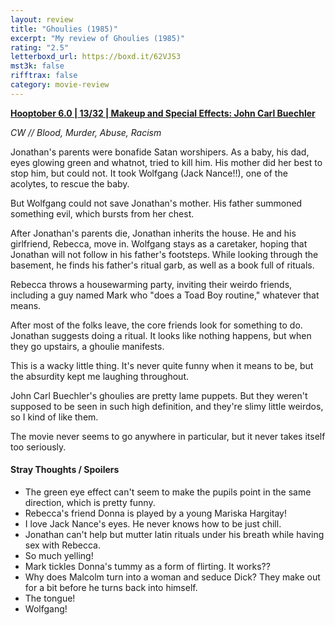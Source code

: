 ```yaml
---
layout: review
title: "Ghoulies (1985)"
excerpt: "My review of Ghoulies (1985)"
rating: "2.5"
letterboxd_url: https://boxd.it/62VJS3
mst3k: false
rifftrax: false
category: movie-review
---
```


<b><a href="https://boxd.it/pPVYg/detail" title="Hooptober 6.0 | 13/32 | Makeup and Special Effects: John Carl Buechler" target="_blank" rel="noopener">Hooptober 6.0 | 13/32 | Makeup and Special Effects: John Carl Buechler</a></b>

<i>CW // Blood, Murder, Abuse, Racism</i>

Jonathan's parents were bonafide Satan worshipers. As a baby, his dad, eyes glowing green and whatnot, tried to kill him. His mother did her best to stop him, but could not. It took Wolfgang (Jack Nance!!), one of the acolytes, to rescue the baby.

But Wolfgang could not save Jonathan's mother. His father summoned something evil, which bursts from her chest.

After Jonathan's parents die, Jonathan inherits the house. He and his girlfriend, Rebecca, move in. Wolfgang stays as a caretaker, hoping that Jonathan will not follow in his father's footsteps. While looking through the basement, he finds his father's ritual garb, as well as a book full of rituals.

Rebecca throws a housewarming party, inviting their weirdo friends, including a guy named Mark who "does a Toad Boy routine," whatever that means.

After most of the folks leave, the core friends look for something to do. Jonathan suggests doing a ritual. It looks like nothing happens, but when they go upstairs, a ghoulie manifests.

This is a wacky little thing. It's never quite funny when it means to be, but the absurdity kept me laughing throughout.

John Carl Buechler's ghoulies are pretty lame puppets. But they weren't supposed to be seen in such high definition, and they're slimy little weirdos, so I kind of like them.

The movie never seems to go anywhere in particular, but it never takes itself too seriously.

#### Stray Thoughts / Spoilers

- The green eye effect can't seem to make the pupils point in the same direction, which is pretty funny.
- Rebecca's friend Donna is played by a young Mariska Hargitay!
- I love Jack Nance's eyes. He never knows how to be just chill.
- Jonathan can't help but mutter latin rituals under his breath while having sex with Rebecca.
- So much yelling!
- Mark tickles Donna's tummy as a form of flirting. It works??
- Why does Malcolm turn into a woman and seduce Dick? They make out for a bit before he turns back into himself.
- The tongue!
- Wolfgang!

